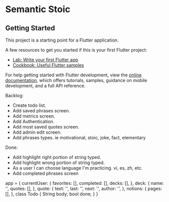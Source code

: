 # Semantic Stoic

## Getting Started

This project is a starting point for a Flutter application.

A few resources to get you started if this is your first Flutter project:

- [Lab: Write your first Flutter app](https://docs.flutter.dev/get-started/codelab)
- [Cookbook: Useful Flutter samples](https://docs.flutter.dev/cookbook)

For help getting started with Flutter development, view the
[online documentation](https://docs.flutter.dev/), which offers tutorials,
samples, guidance on mobile development, and a full API reference.

Backlog:

- Create todo list.
- Add saved phrases screen.
- Add metrics screen.
- Add Authentication.
- Add most saved quotes screen.
- Add admin edit screen.
- Add phrases types. ie motivational, stoic, joke, fact, elementary

Done:

- Add highlight right portion of string typed.
- Add highlight wrong portion of string typed.
- As a user I can choose language I'm practicing. vi, es, zh, etc.
- Add completed phrases screen

app = {
  currentUser: {
    favorites: [],
    completed: [],
    decks: [],
  },
  deck: {
    name: '',
    quotes: [],
  },
  quote: {
    text: '',
    last: '',
    next: '',
    author: '',
  },
  notions: {
    pages: [],
  },
  class Todo {
    String body;
    bool done;
  }
}
